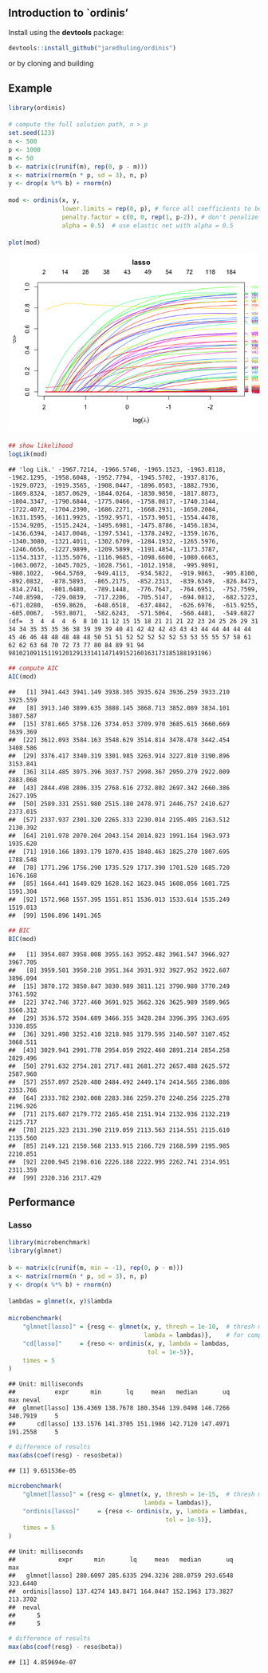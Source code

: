 
## Introduction to \`ordinis’

Install using the **devtools** package:

``` r
devtools::install_github("jaredhuling/ordinis")
```

or by cloning and building

## Example

``` r
library(ordinis)

# compute the full solution path, n > p
set.seed(123)
n <- 500
p <- 1000
m <- 50
b <- matrix(c(runif(m), rep(0, p - m)))
x <- matrix(rnorm(n * p, sd = 3), n, p)
y <- drop(x %*% b) + rnorm(n)

mod <- ordinis(x, y, 
               lower.limits = rep(0, p), # force all coefficients to be positive
               penalty.factor = c(0, 0, rep(1, p-2)), # don't penalize first two coefficients
               alpha = 0.5)  # use elastic net with alpha = 0.5

plot(mod)
```

![](README_files/figure-gfm/unnamed-chunk-1-1.png)<!-- -->

``` r
## show likelihood
logLik(mod)
```

    ## 'log Lik.' -1967.7214, -1966.5746, -1965.1523, -1963.8118, -1962.1295, -1958.6048, -1952.7794, -1945.5702, -1937.8176, -1929.0723, -1919.3565, -1908.0447, -1896.0503, -1882.7936, -1869.8324, -1857.0629, -1844.0264, -1830.9850, -1817.8073, -1804.3347, -1790.6844, -1775.0466, -1758.0817, -1740.3144, -1722.4072, -1704.2390, -1686.2271, -1668.2931, -1650.2084, -1631.1595, -1611.9925, -1592.9571, -1573.9051, -1554.4478, -1534.9205, -1515.2424, -1495.6981, -1475.8786, -1456.1834, -1436.6394, -1417.0046, -1397.5341, -1378.2492, -1359.1676, -1340.3080, -1321.4011, -1302.6709, -1284.1932, -1265.5976, -1246.6656, -1227.9899, -1209.5899, -1191.4854, -1173.3787, -1154.3137, -1135.5076, -1116.9685, -1098.6600, -1080.6663, -1063.0072, -1045.7025, -1028.7561, -1012.1958,  -995.9891,  -980.1022,  -964.5769,  -949.4113,  -934.5822,  -919.9863,  -905.8100,  -892.0832,  -878.5893,  -865.2175,  -852.2313,  -839.6349,  -826.8473,  -814.2741,  -801.6480,  -789.1448,  -776.7647,  -764.6951,  -752.7599,  -740.8598,  -729.0839,  -717.2206,  -705.5147,  -694.0812,  -682.5223,  -671.0280,  -659.8626,  -648.6518,  -637.4842,  -626.6976,  -615.9255,  -605.0067,  -593.8071,  -582.6243,  -571.5064,  -560.4481,  -549.6827 (df=  3  4  4  4  6  8 10 11 12 15 15 18 21 21 21 22 23 24 25 26 29 31 34 34 35 35 35 36 38 39 39 39 40 41 42 42 42 43 43 43 44 44 44 44 44 45 46 46 48 48 48 48 48 50 51 51 52 52 52 52 52 53 53 55 55 57 58 61 62 62 63 68 70 72 73 77 80 84 89 91 94 98102109115119120129133141147149152160163173185188193196)

``` r
## compute AIC
AIC(mod)
```

    ##   [1] 3941.443 3941.149 3938.305 3935.624 3936.259 3933.210 3925.559
    ##   [8] 3913.140 3899.635 3888.145 3868.713 3852.089 3834.101 3807.587
    ##  [15] 3781.665 3758.126 3734.053 3709.970 3685.615 3660.669 3639.369
    ##  [22] 3612.093 3584.163 3548.629 3514.814 3478.478 3442.454 3408.586
    ##  [29] 3376.417 3340.319 3301.985 3263.914 3227.810 3190.896 3153.841
    ##  [36] 3114.485 3075.396 3037.757 2998.367 2959.279 2922.009 2883.068
    ##  [43] 2844.498 2806.335 2768.616 2732.802 2697.342 2660.386 2627.195
    ##  [50] 2589.331 2551.980 2515.180 2478.971 2446.757 2410.627 2373.015
    ##  [57] 2337.937 2301.320 2265.333 2230.014 2195.405 2163.512 2130.392
    ##  [64] 2101.978 2070.204 2043.154 2014.823 1991.164 1963.973 1935.620
    ##  [71] 1910.166 1893.179 1870.435 1848.463 1825.270 1807.695 1788.548
    ##  [78] 1771.296 1756.290 1735.529 1717.390 1701.520 1685.720 1676.168
    ##  [85] 1664.441 1649.029 1628.162 1623.045 1608.056 1601.725 1591.304
    ##  [92] 1572.968 1557.395 1551.851 1536.013 1533.614 1535.249 1519.013
    ##  [99] 1506.896 1491.365

``` r
## BIC
BIC(mod)
```

    ##   [1] 3954.087 3958.008 3955.163 3952.482 3961.547 3966.927 3967.705
    ##   [8] 3959.501 3950.210 3951.364 3931.932 3927.952 3922.607 3896.094
    ##  [15] 3870.172 3850.847 3830.989 3811.121 3790.980 3770.249 3761.592
    ##  [22] 3742.746 3727.460 3691.925 3662.326 3625.989 3589.965 3560.312
    ##  [29] 3536.572 3504.689 3466.355 3428.284 3396.395 3363.695 3330.855
    ##  [36] 3291.498 3252.410 3218.985 3179.595 3140.507 3107.452 3068.511
    ##  [43] 3029.941 2991.778 2954.059 2922.460 2891.214 2854.258 2829.496
    ##  [50] 2791.632 2754.281 2717.481 2681.272 2657.488 2625.572 2587.960
    ##  [57] 2557.097 2520.480 2484.492 2449.174 2414.565 2386.886 2353.766
    ##  [64] 2333.782 2302.008 2283.386 2259.270 2248.256 2225.278 2196.926
    ##  [71] 2175.687 2179.772 2165.458 2151.914 2132.936 2132.219 2125.717
    ##  [78] 2125.323 2131.390 2119.059 2113.563 2114.551 2115.610 2135.560
    ##  [85] 2149.121 2150.568 2133.915 2166.729 2168.599 2195.985 2210.851
    ##  [92] 2200.945 2198.016 2226.188 2222.995 2262.741 2314.951 2311.359
    ##  [99] 2320.316 2317.429

## Performance

### Lasso

``` r
library(microbenchmark)
library(glmnet)

b <- matrix(c(runif(m, min = -1), rep(0, p - m)))
x <- matrix(rnorm(n * p, sd = 3), n, p)
y <- drop(x %*% b) + rnorm(n)

lambdas = glmnet(x, y)$lambda

microbenchmark(
    "glmnet[lasso]" = {resg <- glmnet(x, y, thresh = 1e-10,  # thresh must be very small 
                                      lambda = lambdas)},    # for comparable precision
    "cd[lasso]"     = {reso <- ordinis(x, y, lambda = lambdas, 
                                       tol = 1e-5)},
    times = 5
)
```

    ## Unit: milliseconds
    ##           expr      min       lq     mean   median       uq      max neval
    ##  glmnet[lasso] 136.4369 138.7678 180.3546 139.0498 146.7266 340.7919     5
    ##      cd[lasso] 133.1576 141.3705 151.1986 142.7120 147.4971 191.2558     5

``` r
# difference of results
max(abs(coef(resg) - reso$beta))
```

    ## [1] 9.651536e-05

``` r
microbenchmark(
    "glmnet[lasso]" = {resg <- glmnet(x, y, thresh = 1e-15,  # thresh must be very low for comparable precision
                                      lambda = lambdas)},
    "ordinis[lasso]"     = {reso <- ordinis(x, y, lambda = lambdas, 
                                            tol = 1e-5)},
    times = 5
)
```

    ## Unit: milliseconds
    ##            expr      min       lq     mean   median       uq      max
    ##   glmnet[lasso] 280.6097 285.6335 294.3236 288.0759 293.6548 323.6440
    ##  ordinis[lasso] 137.4274 143.8471 164.0447 152.1963 173.3827 213.3702
    ##  neval
    ##      5
    ##      5

``` r
# difference of results
max(abs(coef(resg) - reso$beta))
```

    ## [1] 4.859694e-07
